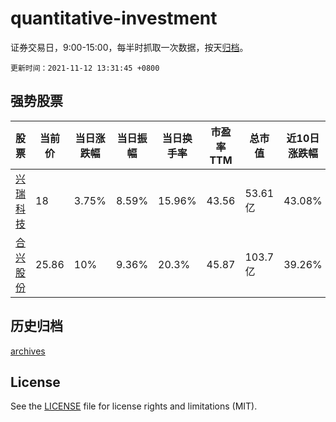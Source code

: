 # quantitative-investment

证券交易日，9:00-15:00，每半时抓取一次数据，按天[归档](archives)。

`更新时间：2021-11-12 13:31:45 +0800`

## 强势股票

|股票|当前价|当日涨跌幅|当日振幅|当日换手率|市盈率TTM|总市值|近10日涨跌幅|
|----|----|----|----|----|----|----|----|
|[兴瑞科技](https://xueqiu.com/S/SZ002937)|18|3.75%|8.59%|15.96%|43.56|53.61亿|43.08%|
|[合兴股份](https://xueqiu.com/S/SH605005)|25.86|10%|9.36%|20.3%|45.87|103.7亿|39.26%|

## 历史归档

[archives](archives)

## License

See the [LICENSE](LICENSE) file for license rights and limitations (MIT).